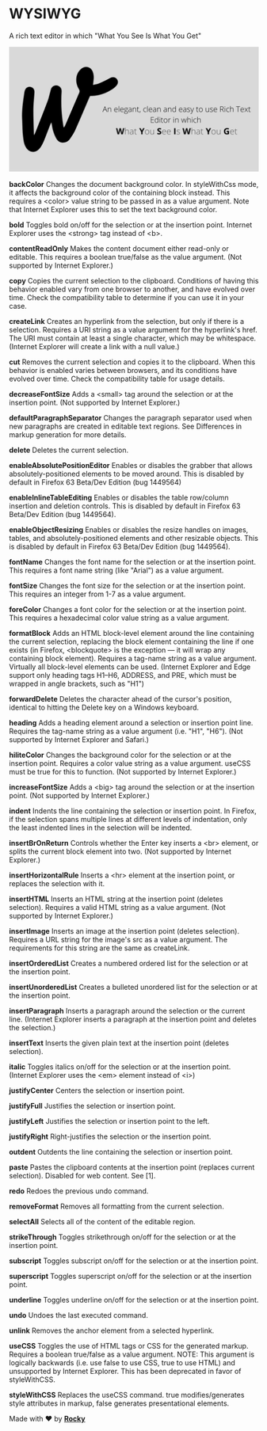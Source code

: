 # WYSIWYG

A rich text editor in which "What You See Is What You Get"

<img src="banner.png" alt="WYSIWYG">

**backColor**
Changes the document background color. In styleWithCss mode, it affects the background color of the containing block instead. This requires a &lt;color&gt; value string to be passed in as a value argument. Note that Internet Explorer uses this to set the text background color.

**bold**
Toggles bold on/off for the selection or at the insertion point. Internet Explorer uses the &lt;strong&gt; tag instead of &lt;b&gt;.

**contentReadOnly**
Makes the content document either read-only or editable. This requires a boolean true/false as the value argument. (Not supported by Internet Explorer.)

**copy**
Copies the current selection to the clipboard. Conditions of having this behavior enabled vary from one browser to another, and have evolved over time. Check the compatibility table to determine if you can use it in your case.

**createLink**
Creates an hyperlink from the selection, but only if there is a selection. Requires a URI string as a value argument for the hyperlink's href. The URI must contain at least a single character, which may be whitespace. (Internet Explorer will create a link with a null value.)

**cut**
Removes the current selection and copies it to the clipboard. When this behavior is enabled varies between browsers, and its conditions have evolved over time. Check the compatibility table for usage details.

**decreaseFontSize**
Adds a &lt;small&gt; tag around the selection or at the insertion point. (Not supported by Internet Explorer.)

**defaultParagraphSeparator**
Changes the paragraph separator used when new paragraphs are created in editable text regions. See Differences in markup generation for more details.

**delete**
Deletes the current selection.

**enableAbsolutePositionEditor**
Enables or disables the grabber that allows absolutely-positioned elements to be moved around. This is disabled by default in Firefox 63 Beta/Dev Edition (bug 1449564)

**enableInlineTableEditing**
Enables or disables the table row/column insertion and deletion controls. This is disabled by default in Firefox 63 Beta/Dev Edition (bug 1449564).

**enableObjectResizing**
Enables or disables the resize handles on images, tables, and absolutely-positioned elements and other resizable objects. This is disabled by default in Firefox 63 Beta/Dev Edition (bug 1449564).

**fontName**
Changes the font name for the selection or at the insertion point. This requires a font name string (like "Arial") as a value argument.

**fontSize**
Changes the font size for the selection or at the insertion point. This requires an integer from 1-7 as a value argument.

**foreColor**
Changes a font color for the selection or at the insertion point. This requires a hexadecimal color value string as a value argument.

**formatBlock**
Adds an HTML block-level element around the line containing the current selection, replacing the block element containing the line if one exists (in Firefox, &lt;blockquote&gt; is the exception — it will wrap any containing block element). Requires a tag-name string as a value argument. Virtually all block-level elements can be used. (Internet Explorer and Edge support only heading tags H1–H6, ADDRESS, and PRE, which must be wrapped in angle brackets, such as "H1")

**forwardDelete**
Deletes the character ahead of the cursor's position, identical to hitting the Delete key on a Windows keyboard.

**heading**
Adds a heading element around a selection or insertion point line. Requires the tag-name string as a value argument (i.e. "H1", "H6"). (Not supported by Internet Explorer and Safari.)

**hiliteColor**
Changes the background color for the selection or at the insertion point. Requires a color value string as a value argument. useCSS must be true for this to function. (Not supported by Internet Explorer.)

**increaseFontSize**
Adds a &lt;big&gt; tag around the selection or at the insertion point. (Not supported by Internet Explorer.)

**indent**
Indents the line containing the selection or insertion point. In Firefox, if the selection spans multiple lines at different levels of indentation, only the least indented lines in the selection will be indented.

**insertBrOnReturn**
Controls whether the Enter key inserts a &lt;br&gt; element, or splits the current block element into two. (Not supported by Internet Explorer.)

**insertHorizontalRule**
Inserts a &lt;hr&gt; element at the insertion point, or replaces the selection with it.

**insertHTML**
Inserts an HTML string at the insertion point (deletes selection). Requires a valid HTML string as a value argument. (Not supported by Internet Explorer.)

**insertImage**
Inserts an image at the insertion point (deletes selection). Requires a URL string for the image's src as a value argument. The requirements for this string are the same as createLink.

**insertOrderedList**
Creates a numbered ordered list for the selection or at the insertion point.

**insertUnorderedList**
Creates a bulleted unordered list for the selection or at the insertion point.

**insertParagraph**
Inserts a paragraph around the selection or the current line. (Internet Explorer inserts a paragraph at the insertion point and deletes the selection.)

**insertText**
Inserts the given plain text at the insertion point (deletes selection).

**italic**
Toggles italics on/off for the selection or at the insertion point. (Internet Explorer uses the &lt;em&gt; element instead of &lt;i&gt;)

**justifyCenter**
Centers the selection or insertion point.

**justifyFull**
Justifies the selection or insertion point.

**justifyLeft**
Justifies the selection or insertion point to the left.

**justifyRight**
Right-justifies the selection or the insertion point.

**outdent**
Outdents the line containing the selection or insertion point.

**paste**
Pastes the clipboard contents at the insertion point (replaces current selection). Disabled for web content. See [1].

**redo**
Redoes the previous undo command.

**removeFormat**
Removes all formatting from the current selection.

**selectAll**
Selects all of the content of the editable region.

**strikeThrough**
Toggles strikethrough on/off for the selection or at the insertion point.

**subscript**
Toggles subscript on/off for the selection or at the insertion point.

**superscript**
Toggles superscript on/off for the selection or at the insertion point.

**underline**
Toggles underline on/off for the selection or at the insertion point.

**undo**
Undoes the last executed command.

**unlink**
Removes the anchor element from a selected hyperlink.

**useCSS**
Toggles the use of HTML tags or CSS for the generated markup. Requires a boolean true/false as a value argument. NOTE: This argument is logically backwards (i.e. use false to use CSS, true to use HTML) and unsupported by Internet Explorer. This has been deprecated in favor of styleWithCSS.

**styleWithCSS**
Replaces the useCSS command. true modifies/generates style attributes in markup, false generates presentational elements.

Made with ️❤︎ by **[Rocky](https://rocky93.github.io/ 'Abhijeet Saxena')**
